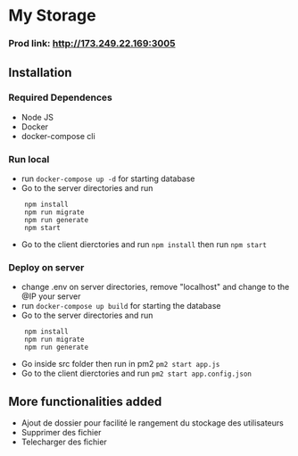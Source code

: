 # My Storage

### Prod link: http://173.249.22.169:3005

## Installation

### Required Dependences
- Node JS
- Docker
- docker-compose cli

### Run local
- run ``` docker-compose up -d ``` for starting database
- Go to the server directories and run 
``` 
    npm install 
    npm run migrate
    npm run generate
    npm start
``` 
- Go to the client dierctories and run ``` npm install ``` then run ``` npm start ```

### Deploy on server
- change .env on server directories, remove "localhost" and change to the @IP your server
- run ``` docker-compose up build ``` for starting the database
- Go to the server directories and run 
``` 
    npm install 
    npm run migrate
    npm run generate
```
- Go inside src folder then run in pm2 ``` pm2 start app.js ```
- Go to the client dierctories and run ``` pm2 start app.config.json ```

## More functionalities added
- Ajout de dossier pour facilité le rangement du stockage des utilisateurs
- Supprimer des fichier
- Telecharger des fichier